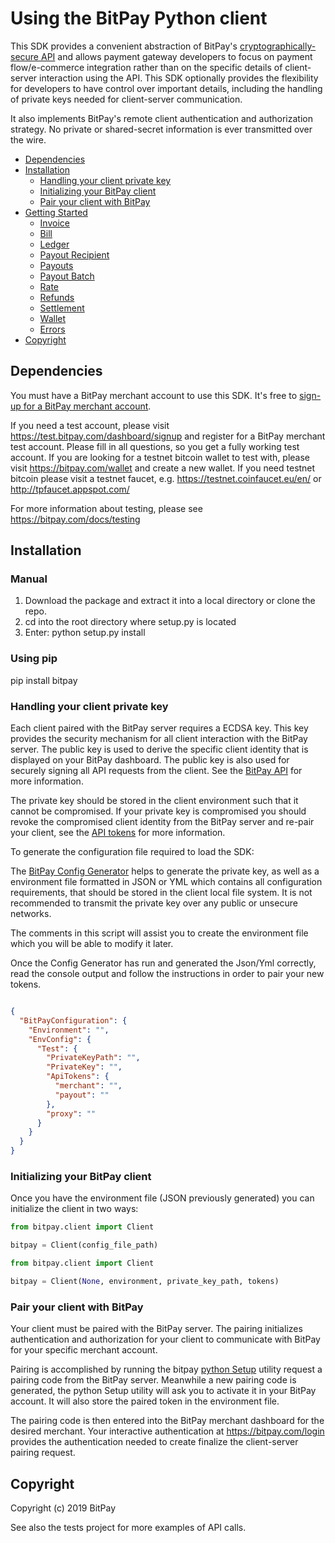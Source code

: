 # Using the BitPay Python client

This SDK provides a convenient abstraction of BitPay's [cryptographically-secure API](https://bitpay.com/api) and allows payment gateway developers to focus on payment flow/e-commerce integration rather than on the specific details of client-server interaction using the API.  This SDK optionally provides the flexibility for developers to have control over important details, including the handling of private keys needed for client-server communication.

It also implements BitPay's remote client authentication and authorization strategy.  No private or shared-secret information is ever transmitted over the wire.


- [Dependencies](GUIDE.md#dependencies)
- [Installation](GUIDE.md#installation)
  - [Handling your client private key](GUIDE.md#handling-your-client-private-key)
  - [Initializing your BitPay client](GUIDE.md#initializing-your-BitPay-client)
  - [Pair your client with BitPay](GUIDE.md#pair-your-client-with-BitPay)
- [Getting Started](GUIDE.md#getting-started)
  - [Invoice](docs/invoice.md)
  - [Bill](docs/bill.md)
  - [Ledger](docs/ledger.md)
  - [Payout Recipient](docs/payout-recipient.md)
  - [Payouts](docs/payouts.md)
  - [Payout Batch](docs/payout-batch.md)
  - [Rate](docs/rate.md)
  - [Refunds](docs/refunds.md)
  - [Settlement](docs/settlement.md)
  - [Wallet](docs/wallet.md)
  - [Errors](docs/errors.md)
- [Copyright](GUIDE.md#copyright)

## Dependencies

You must have a BitPay merchant account to use this SDK.  It's free to [sign-up for a BitPay merchant account](https://bitpay.com/start).

If you need a test account, please visit https://test.bitpay.com/dashboard/signup and register for a BitPay merchant test account. Please fill in all questions, so you get a fully working test account.
If you are looking for a testnet bitcoin wallet to test with, please visit https://bitpay.com/wallet and
create a new wallet.
If you need testnet bitcoin please visit a testnet faucet, e.g. https://testnet.coinfaucet.eu/en/ or http://tpfaucet.appspot.com/

For more information about testing, please see https://bitpay.com/docs/testing

## Installation

### Manual
1. Download the package and extract it into a local directory or clone the repo.
2. cd into the root directory where setup.py is located 
3. Enter: python setup.py install

### Using pip
pip install bitpay

### Handling your client private key

Each client paired with the BitPay server requires a ECDSA key. This key provides the security mechanism for all client interaction with the BitPay server. The public key is used to derive the specific client identity that is displayed on your BitPay dashboard. The public key is also used for securely signing all API requests from the client. See the [BitPay API](https://bitpay.com/api/) for more information.

The private key should be stored in the client environment such that it cannot be compromised. If your private key is compromised you should revoke the compromised client identity from the BitPay server and re-pair your client, see the [API tokens](https://bitpay.com/api-tokens) for more information.

To generate the configuration file required to load the SDK:

The [BitPay Config Generator](setup/bitpay_setup.py) helps to generate the private key, as well as a environment file formatted in JSON or YML which contains all configuration requirements, that should be stored in the client local file system. It is not recommended to transmit the private key over any public or unsecure networks.

The comments in this script will assist you to create the environment file which you will be able to modify it later.

Once the Config Generator has run and generated the Json/Yml correctly, read the console output and follow the instructions in order to pair your new tokens.

```json

{
  "BitPayConfiguration": {
    "Environment": "",
    "EnvConfig": {
      "Test": {
        "PrivateKeyPath": "",
        "PrivateKey": "",
        "ApiTokens": {
          "merchant": "",
          "payout": ""
        },
        "proxy": "" 
      }
    }
  }
}
```

### Initializing your BitPay client

Once you have the environment file (JSON previously generated) you can initialize the client in two ways:

```python
from bitpay.client import Client

bitpay = Client(config_file_path)
```

```python
from bitpay.client import Client

bitpay = Client(None, environment, private_key_path, tokens)
```

### Pair your client with BitPay

Your client must be paired with the BitPay server. The pairing initializes authentication and authorization for your client to communicate with BitPay for your specific merchant account.

Pairing is accomplished by running the bitpay [python Setup]((setup/bitpay_setup.py)) utility request a pairing code from the BitPay server.
Meanwhile a new pairing code is generated, the python Setup utility will ask you to activate it in your BitPay account. It will also store the paired token in the environment file.

The pairing code is then entered into the BitPay merchant dashboard for the desired merchant.  Your interactive authentication at https://bitpay.com/login provides the authentication needed to create finalize the client-server pairing request.

## Copyright
Copyright (c) 2019 BitPay

See also the tests project for more examples of API calls.
